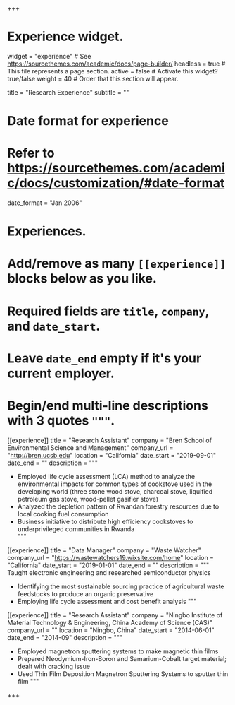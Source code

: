 +++
# Experience widget.
widget = "experience"  # See https://sourcethemes.com/academic/docs/page-builder/
headless = true  # This file represents a page section.
active = false  # Activate this widget? true/false
weight = 40  # Order that this section will appear.

title = "Research Experience"
subtitle = ""

# Date format for experience
#   Refer to https://sourcethemes.com/academic/docs/customization/#date-format
date_format = "Jan 2006"

# Experiences.
#   Add/remove as many `[[experience]]` blocks below as you like.
#   Required fields are `title`, `company`, and `date_start`.
#   Leave `date_end` empty if it's your current employer.
#   Begin/end multi-line descriptions with 3 quotes `"""`.
[[experience]]
  title = "Research Assistant"
  company = "Bren School of Environmental Science and Management"
  company_url = "http://bren.ucsb.edu"
  location = "California"
  date_start = "2019-09-01"
  date_end = ""
  description = """
  * Employed life cycle assessment (LCA) method to analyze the environmental impacts for common types of cookstove used in the developing world (three stone wood stove, charcoal stove, liquified petroleum gas stove, wood-pellet gasifier stove)  
  * Analyzed the depletion pattern of Rwandan forestry resources due to local cooking fuel consumption  
  * Business initiative to distribute high efficiency cookstoves to underprivileged communities in Rwanda  
  """

[[experience]]
  title = "Data Manager"
  company = "Waste Watcher"
  company_url = "https://wastewatchers19.wixsite.com/home"
  location = "California"
  date_start = "2019-01-01"
  date_end = ""
  description = """
  Taught electronic engineering and researched semiconductor physics  
  * Identifying the most sustainable sourcing practice of agricultural waste feedstocks to produce an organic preservative  
  * Employing life cycle assessment and cost benefit analysis
  """
  
[[experience]]
  title = "Research Assistant"
  company = "Ningbo Institute of Material Technology & Engineering, China Academy of Science (CAS)"
  company_url = ""
  location = "Ningbo, China"
  date_start = "2014-06-01"
  date_end = "2014-09"
  description = """
  * Employed magnetron sputtering systems to make magnetic thin films  
  * Prepared Neodymium-Iron-Boron and Samarium-Cobalt target material; dealt with cracking issue  
  * Used Thin Film Deposition Magnetron Sputtering Systems to sputter thin film
  """

+++
